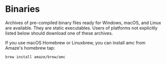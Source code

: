 # Binaries

Archives of pre-compiled binary files ready for Windows, macOS, and Linux are available. They are static executables. Users of platforms not explicitly listed below should download one of these archives.

If you use macOS Homebrew or Linuxbrew, you can install amc from Amaze's homebrew tap:

```text
brew install amaze/brew/amc 
```

